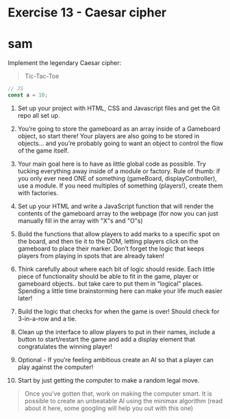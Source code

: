 # Exercise 13 - Caesar cipher

# sam

Implement the legendary Caesar cipher:

> Tic-Tac-Toe

```javascript
// JS
const a = 10;
```

1. Set up your project with HTML, CSS and Javascript files and get the Git repo all set up.

2. You’re going to store the gameboard as an array inside of a Gameboard object, so start there! Your players are also going to be stored in objects… and you’re probably going to want an object to control the flow of the game itself.

3. Your main goal here is to have as little global code as possible. Try tucking everything away inside of a module or factory. Rule of thumb: if you only ever need ONE of something (gameBoard, displayController), use a module. If you need multiples of something (players!), create them with factories.

4. Set up your HTML and write a JavaScript function that will render the contents of the gameboard array to the webpage (for now you can just manually fill in the array with "X"s and "O"s)

5. Build the functions that allow players to add marks to a specific spot on the board, and then tie it to the DOM, letting players click on the gameboard to place their marker. Don’t forget the logic that keeps players from playing in spots that are already taken!

6. Think carefully about where each bit of logic should reside. Each little piece of functionality should be able to fit in the game, player or gameboard objects.. but take care to put them in “logical” places. Spending a little time brainstorming here can make your life much easier later!

7. Build the logic that checks for when the game is over! Should check for 3-in-a-row and a tie.

8. Clean up the interface to allow players to put in their names, include a button to start/restart the game and add a display element that congratulates the winning player!

9. Optional - If you’re feeling ambitious create an AI so that a player can play against the computer!

10. Start by just getting the computer to make a random legal move.

> Once you’ve gotten that, work on making the computer smart. It is possible to create an unbeatable AI using the minimax algorithm (read about it here, some googling will help you out with this one)
